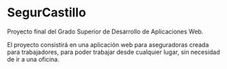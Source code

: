 # SegurCastillo

Proyecto final del Grado Superior de Desarrollo de Aplicaciones Web.

El proyecto consistirá en una aplicación web para aseguradoras creada para trabajadores, para poder trabajar desde cualquier lugar, sin necesidad de ir a una oficina.  
